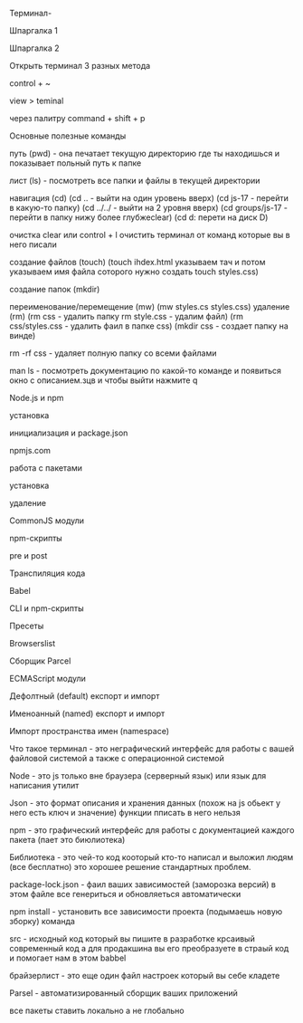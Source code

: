 
Терминал-

Шпаргалка 1

Шпаргалка 2

Открыть терминал 3 разных метода

control + ~

view > teminal

через палитру command + shift + p

Основные полезные команды

путь (pwd) - она печатает текущую директорию где ты находишься и показывает польный путь к папке

лист (ls) - посмотреть все папки и файлы в текущей директории

навигация (cd) (cd .. - выйти на один уровень вверх) (cd js-17 - перейти в какую-то папку) (cd ../../ - выйти на 2 уровня вверх) (cd groups/js-17 - перейти в папку нижу более глубжеclear) (cd d: перети на диск D)

очистка clear или control + l очистить терминал от команд которые вы в него писали

создание файлов (touch) (touch ihdex.html указываем тач и потом указываем имя файла соторого нужно создать touch styles.css)

создание папок (mkdir)

переименование/перемещение (mw) (mw styles.cs styles.css)
удаление (rm) (rm css - удалить папку rm style.css - удалим файл) (rm css/styles.css - удалить фаил в папке css) (mkdir css - создает папку на винде)

rm -rf css - удаляет полную папку со всеми файлами

man ls - посмотреть документацию по какой-то команде и появиться окно с описанием.зцв и чтобы выйти нажмите q

Node.js и npm

установка

инициализация и package.json

npmjs.com

работа с пакетами

установка

удаление

CommonJS модули

npm-скрипты

pre и post

Транспиляция кода

Babel

CLI и npm-скрипты

Пресеты

Browserslist

Сборщик Parcel

ECMAScript модули

Дефолтный (default) експорт и импорт

Именоанный (named) експорт и импорт

Импорт пространства имен (namespace)

Что такое терминал - это неграфический интерфейс для работы с вашей файловой системой а также с операционной системой

Node - это js только вне браузера (серверный язык) или язык для написания утилит

Json - это формат описания и хранения данных (похож на js обьект у него есть ключ и значение) функции пписать в него нельзя

npm - это графический интерфейс для работы с документацией каждого пакета (пает это биюлиотека)

Библиотека - это чей-то код кооторый кто-то написал и выложил людям (все бесплатно) это хорошее решение стандартных проблем.

package-lock.json - фаил ваших зависимостей (заморозка версий) в этом файле все генериться и обновляеться автоматически

npm install - установить все зависимости проекта (подымаешь новую зборку) команда

src - исходный код который вы пишите в разработке крсаивый современный код а для продакшина вы его преобразуете в страый код и помогает нам в этом babbel

брайзерлист - это еще один файл настроек который вы себе кладете

Parsel - автоматизированный сборщик ваших приложений

все пакеты ставить локально а не глобально